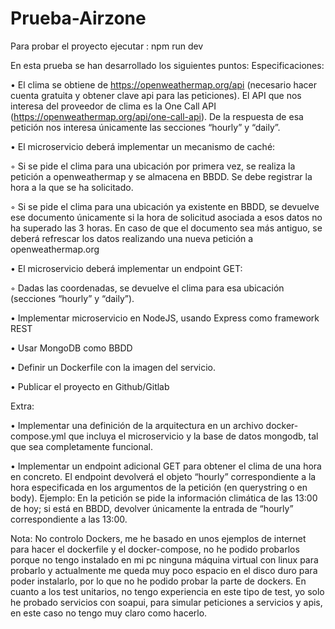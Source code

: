 # Prueba-Airzone

Para probar el proyecto ejecutar : npm run dev


En esta prueba se han desarrollado los siguientes puntos:
Especificaciones:


  • El clima se obtiene de https://openweathermap.org/api (necesario hacer cuenta gratuita y 
  obtener clave api para las peticiones). El API que nos interesa del proveedor de clima es la 
  One Call API (https://openweathermap.org/api/one-call-api). De la respuesta de esa petición
  nos interesa únicamente las secciones “hourly” y “daily”.
  
  
  • El microservicio deberá implementar un mecanismo de caché:
  
  
  ◦ Si se pide el clima para una ubicación por primera vez, se realiza la petición a 
  openweathermap y se almacena en BBDD. Se debe registrar la hora a la que se ha 
  solicitado.
  
  
  ◦ Si se pide el clima para una ubicación ya existente en BBDD, se devuelve ese 
  documento únicamente si la hora de solicitud asociada a esos datos no ha superado las 3 
  horas. En caso de que el documento sea más antiguo, se deberá refrescar los datos 
  realizando una nueva petición a openweathermap.org
  
  
  • El microservicio deberá implementar un endpoint GET:
  
  
  ◦ Dadas las coordenadas, se devuelve el clima para esa ubicación (secciones “hourly” y 
  “daily”).
  
  
  • Implementar microservicio en NodeJS, usando Express como framework REST
  
  
  • Usar MongoDB como BBDD
  
  
  • Definir un Dockerfile con la imagen del servicio.
  
  
  • Publicar el proyecto en Github/Gitlab
  
  
  Extra:
  
  
  • Implementar una definición de la arquitectura en un archivo docker-compose.yml que 
  incluya el microservicio y la base de datos mongodb, tal que sea completamente funcional.
  
  
  • Implementar un endpoint adicional GET para obtener el clima de una hora en concreto. El 
  endpoint devolverá el objeto “hourly” correspondiente a la hora especificada en los 
  argumentos de la petición (en querystring o en body). Ejemplo: En la petición se pide la 
  información climática de las 13:00 de hoy; si está en BBDD, devolver únicamente la entrada
  de “hourly” correspondiente a las 13:00.
  
  
  
  Nota: No controlo Dockers, me he basado en unos ejemplos de internet para hacer el dockerfile y el docker-compose, no he podido probarlos porque no tengo instalado en mi pc ninguna máquina virtual con linux para probarlo y actualmente me queda muy poco espacio en el disco duro para poder instalarlo, por lo que no he podido probar la parte de dockers.
  En cuanto a los test unitarios, no tengo experiencia en este tipo de test, yo solo he probado servicios con soapui, para simular peticiones a servicios y apis, en este caso no tengo muy claro como hacerlo.
